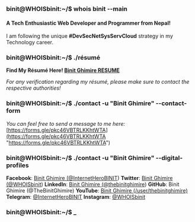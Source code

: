 ### **binit**@**WHOISbinit**:**~/**$ whois binit --main

#### **A Tech Enthusiastic Web Developer and Programmer from Nepal!**
I am following the unique **#DevSecNetSysServCloud** strategy in my Technology career.

### **binit**@**WHOISbinit**:**~/**$ ./résumé
**Find My Résumé Here! [Binit Ghimire RESUME](https://docs.google.com/document/d/1NNZPfIlwhR9KCitCzPQuzthGy3ngoAdHSRztLJzi9Ds/edit?usp=sharing "Binit Ghimire RESUME")**

*For any verification regarding my résumé, please make sure to contact the respective authorities!*

### **binit**@**WHOISbinit**:**~/**$ ./contact -u "Binit Ghimire" --contact-form
*You can feel free to send a message to me here:* [https://forms.gle/pkc46VBTRLKKhtWTA](https://forms.gle/pkc46VBTRLKKhtWTA "https://forms.gle/pkc46VBTRLKKhtWTA")

### **binit**@**WHOISbinit**:**~/**$ ./contact -u "Binit Ghimire" --digital-profiles
**Facebook**: [Binit Ghimire (@InternetHeroBINIT](https://www.facebook.com/InternetHeroBINIT "@InternetHeroBINIT"))
**Twitter**: [Binit Ghimire (@WHOISbinit](https://twitter.com/WHOISbinit "@WHOISbinit"))
**LinkedIn**: [Binit Ghimire (@thebinitghimire](https://www.linkedin.com/in/thebinitghimire/ "@thebinitghimire"))
**GitHub**: Binit Ghimire (@TheBinitGhimire)
**YouTube**: [Binit Ghimire (/user/thebinitghimire)](https://www.youtube.com/user/TheBinitGhimire/ "Binit Ghimire (/user/thebinitghimire)")
**Telegram**: [@InternetHeroBINIT](https://t.me/InternetHeroBINIT "@InternetHeroBINIT")
**Instagram**: [@WHOISbinit](https://www.instagram.com/WHOISbinit/ "@WHOISbinit")

### **binit**@**WHOISbinit**:**~/**$ _
